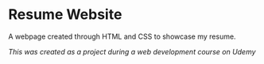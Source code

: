 # Resume Website
A webpage created through HTML and CSS to showcase my resume. 

*This was created as a project during a web development course on Udemy*
